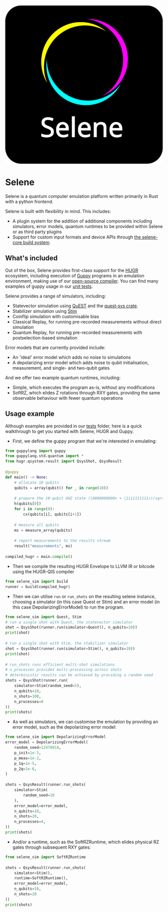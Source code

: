 ![Selene Logo](https://raw.githubusercontent.com/CQCL/selene/refs/heads/main/assets/selene_logo.svg)

# Selene
Selene is a quantum computer emulation platform written primarily in Rust with a python frontend.

Selene is built with flexibility in mind. This includes:
- A plugin system for the addition of additional components including simulators, error models, quantum runtimes to be provided within Selene or as third party plugins
- Support for custom input formats and device APIs through [the selene-core build system](https://github.com/CQCL/selene/tree/main/selene-core/python/selene_core/build_utils).

## What's included

Out of the box, Selene provides first-class support for the [HUGR](https://github.com/CQCL/hugr) ecosystem, including execution of [Guppy](https://github.com/CQCL/guppy) programs in an emulation environment, making use of our [open-source compiler](https://github.com/CQCL/selene/tree/main/selene-compilers/hugr_qis). You can find many examples of guppy usage in our [unit tests](https://github.com/CQCL/selene/tree/main/selene-sim/python/tests/test_guppy.py).

Selene provides a range of simulators, including:
- Statevector simulation using [QuEST](https://github.com/QuEST-Kit/QuEST) and the [quest-sys crate](https://crates.io/crates/quest-sys).
- Stabilizer simulation using [Stim](https://github.com/quantumlib/Stim)
- Coinflip simulation with customisable bias
- Classical Replay, for running pre-recorded measurements without direct simulation
- Quantum Replay, for running pre-recorded measurements with postselection-based simulation

Error models that are currently provided include:
- An 'ideal' error model which adds no noise to simulations
- A depolarizing error model which adds noise to qubit initialisation, measurement, and single- and two-qubit gates

And we offer two example quantum runtimes, including:
- Simple, which executes the program as-is, without any modifications
- SoftRZ, which elides Z rotations through RXY gates, providing the same observable behaviour with fewer quantum operations

## Usage example

Although examples are provided in our [tests](https://github.com/CQCL/selene/tree/main/selene-sim/python/tests) folder, here is a quick walkthrough to get you started with Selene, HUGR and Guppy.

- First, we define the guppy program that we're interested in emulating:

```python
from guppylang import guppy
from guppylang.std.quantum import *
from hugr.qsystem.result import QsysShot, QsysResult

@guppy
def main() -> None:
    # allocate 10 qubits
    qubits = array(qubit() for _ in range(10))

    # prepare the 10-qubit GHZ state (|0000000000> + |1111111111>)/sqrt(2)
    h(qubits[0])
    for i in range(9):
        cx(qubits[i], qubits[i+1])

    # measure all qubits
    ms = measure_array(qubits)

    # report measurements to the results stream
    result("measurements", ms)

compiled_hugr = main.compile()
```

- Then we compile the resulting HUGR Envelope to LLVM IR or bitcode using the HUGR-QIS compiler

```python
from selene_sim import build
runner = build(compiled_hugr)
```

- Then we can utilise `run` or `run_shots` on the resulting selene instance, choosing a simulator (in this case Quest or Stim) and an error model (in this case DepolarizingErrorModel) to run the program.

```python
from selene_sim import Quest, Stim
# run a single shot with Quest, the statevector simulator
shot = QsysShot(runner.run(simulator=Quest(), n_qubits=10))
print(shot)

# run a single shot with Stim, the stabilizer simulator
shot = QsysShot(runner.run(simulator=Stim(), n_qubits=10))
print(shot)

# run_shots runs efficient multi-shot simulations
# n_processes provides multi-processing across shots
# deterministic results can be achieved by providing a random seed
shots = QsysShot(runner.run(
    simulator=Stim(random_seed=5),
    n_qubits=10,
    n_shots=100,
    n_processes=8
))
print(shots)
```

- As well as simulators, we can customise the emulation by providing an error model, such as the depolarizing error model:

```python
from selene_sim import DepolarizingErrorModel
error_model = DepolarizingErrorModel(
    random_seed=12478918,
    p_init=1e-3,
    p_meas=1e-2,
    p_1q=1e-5,
    p_2q=1e-6,
)

shots = QsysResult(runner.run_shots(
    simulator=Stim(
        random_seed=10
    ), 
    error_model=error_model,
    n_qubits=10,
    n_shots=20,
    n_processes=4,
))
print(shots)
```

- And/or a runtime, such as the SoftRZRuntime, which elides physical RZ gates through subsequent RXY gates:
```python
from selene_sim import SoftRZRuntime

shots = QsysResult(runner.run_shots(
    simulator=Stim(),
    runtime=SoftRZRuntime(),
    error_model=error_model,
    n_qubits=10,
    n_shots=20
))
print(shots)
```
